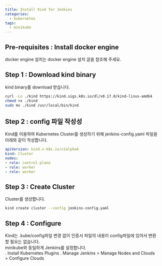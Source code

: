 ```yaml
---
title: Install Kind for Jenkins
categories:
  - kubernetes
tags: 
  - minikube
---
```


## Pre-requisites : Install docker engine
docker engine 설치는 docker engine 설치 글을 참조해 주세요.  

## Step 1 : Download kind binary
kind binary를 download 받습니다.  
```bash
curl -Lo ./kind https://kind.sigs.k8s.io/dl/v0.17.0/kind-linux-amd64
chmod +x ./kind
sudo mv ./kind /usr/local/bin/kind
```

## Step 2 : config 파일 작성성

Kind를 이용하여 Kubernetes Cluster를 생성하기 위해 jenkins-config.yaml 파일을 아래와 같이 작성합니다.  
```yaml
apiVersion: kind.x-k8s.io/v1alpha4
kind: Cluster
nodes:
- role: control-plane
- role: worker
- role: worker
```

## Step 3 : Create Cluster
Cluster를 생성합니다.  
```bash
kind create cluster --config jenkins-config.yaml
```
## Step 4 : Configure
Kind는 .kube/config파일 변경 없이 인증서 파일의 내용이 config파일에 있어서 변환할 필요는 없습니다.  
minikube와 동일하게 Jenkins를 설정합니다.  
. Install Kubernetes Plugins
. Manage Jenkins > Manage Nodes and Clouds > Configure Clouds

